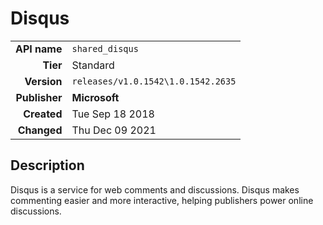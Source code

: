 # Disqus
| | |
|-:|-|
|**API name**|`shared_disqus`|
|**Tier**|Standard|
|**Version**|`releases/v1.0.1542\1.0.1542.2635`|
|**Publisher**|**Microsoft**|
|**Created**|Tue Sep 18 2018|
|**Changed**|Thu Dec 09 2021|

## Description
Disqus is a service for web comments and discussions. Disqus makes commenting easier and more interactive, helping publishers power online discussions.
